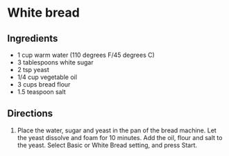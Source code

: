 White bread
===========

Ingredients
-----------

- 1 cup warm water (110 degrees F/45 degrees C)
- 3 tablespoons white sugar
- 2 tsp yeast
- 1/4 cup vegetable oil
- 3 cups bread flour
- 1.5 teaspoon salt

Directions
----------

1. Place the water, sugar and yeast in the pan of the bread machine. Let the yeast dissolve and foam for 10 minutes. Add the oil, flour and salt to the yeast. Select Basic or White Bread setting, and press Start.
